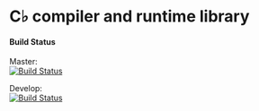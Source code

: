 # C♭ compiler and runtime library

#### Build Status
Master:  
[![Build Status](https://travis-ci.org/mvandorp/CFlat.svg?branch=master)](https://travis-ci.org/mvandorp/CFlat)  

Develop:  
[![Build Status](https://travis-ci.org/mvandorp/CFlat.svg?branch=develop)](https://travis-ci.org/mvandorp/CFlat)  


